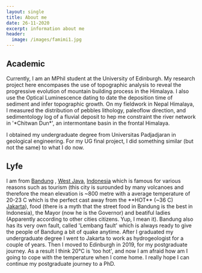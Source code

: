 ```yaml
---
layout: single
title: About me
date: 26-11-2020
excerpt: information about me
header:
  image: /images/famimi1.jpg
---
```


<h2>Academic</h2>
Currently, I am an MPhil student at the University of Edinburgh. My research project here encompases the use of topographic analysis to reveal the progressive evolution of mountain building process in the Himalaya. I also use the Optical Luminescence dating to date the deposition time of sediment and infer topographic growth. On my fieldwork in Nepal Himalaya, I measured the distribution of pebbles lithology, paleoflow direction, and sedimentology log of a fluvial deposit to hep me constraint the river network in '*Chitwan Dun*', an intermontane basin in the frontal Himalaya.

I obtained my undergraduate degree from Universitas Padjadjaran in geological engineering. For my UG final project, I did something similar (but not the same) to what I do now. 

<h2>Lyfe</h2>
I am from <a href="https://en.wikipedia.org/wiki/Bandung">Bandung</a> , <a href="https://en.wikipedia.org/wiki/West_Java">West Java</a>, <a href="https://www.britannica.com/place/Indonesia">Indonesia</a> which is famous for various reasons such as tourism (this city is surounded by many volcanoes and therefore the mean elevation is ~800 metre with a average temperature of 20-23 C which is the perfect cast away from the **HOT** (~36 C) <a href="https://en.wikipedia.org/wiki/Jakarta">Jakarta</a>), food (there is a myth that the street food in Bandung is the best in Indonesia), the Mayor (now he is the Governor) and beatiful ladies (Apparently according to other cities citizens. Yup, I mean it). Bandung also has its very own fault, called 'Lembang fault' which is always ready to give the people of Bandung a bit of quake anytime.
After I graduated my undergraduate degree I went to Jakarta to work as hydrogeologist for a couple of years. Then I moved to Edinburgh in 2019, for my postgraduate journey. As a result I think 20°C is 'too hot', and now I am afraid how am I going to cope with the temperature when I come home. I really hope I can continue my postgraduate journey to a PhD.
